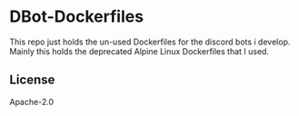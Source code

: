 # DBot-Dockerfiles

This repo just holds the un-used Dockerfiles for the discord bots i develop. Mainly this holds the deprecated Alpine Linux Dockerfiles that I used.

## License
Apache-2.0
